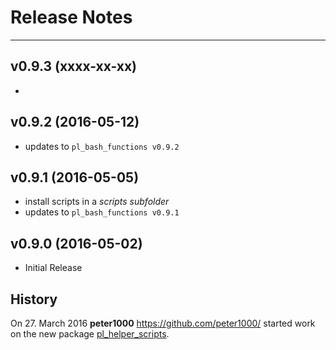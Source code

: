 # Release Notes


---


## v0.9.3 (xxxx-xx-xx)

*


## v0.9.2 (2016-05-12)

* updates to `pl_bash_functions v0.9.2`


## v0.9.1 (2016-05-05)

* install scripts in a *scripts subfolder*
* updates to `pl_bash_functions v0.9.1`


## v0.9.0 (2016-05-02)

* Initial Release


## History

On 27. March 2016 **peter1000** <https://github.com/peter1000/> started work on the new package
[pl_helper_scripts](https://github.com/P-Linux/pl_helper_scripts).
